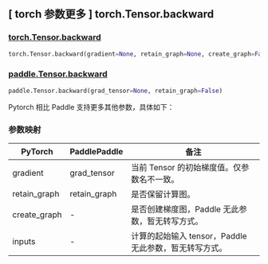 ## [ torch 参数更多 ] torch.Tensor.backward

### [torch.Tensor.backward](https://pytorch.org/docs/stable/generated/torch.Tensor.backward.html#torch.Tensor.backward)

```python
torch.Tensor.backward(gradient=None, retain_graph=None, create_graph=False, inputs=None)
```

### [paddle.Tensor.backward](https://www.paddlepaddle.org.cn/documentation/docs/zh/develop/api/paddle/Tensor_cn.html#backward-grad-tensor-none-retain-graph-false)

```python
paddle.Tensor.backward(grad_tensor=None, retain_graph=False)
```

Pytorch 相比 Paddle 支持更多其他参数，具体如下：

### 参数映射

| PyTorch       | PaddlePaddle | 备注                                                                                |
| ------------- | ------------ | ----------------------------------------------------------------------------------- |
| gradient | grad_tensor            | 当前 Tensor 的初始梯度值。仅参数名不一致。    |
| retain_graph | retain_graph            | 是否保留计算图。    |
| create_graph | -            | 是否创建梯度图，Paddle 无此参数，暂无转写方式。    |
| inputs | -            | 计算的起始输入 tensor，Paddle 无此参数，暂无转写方式。     |
